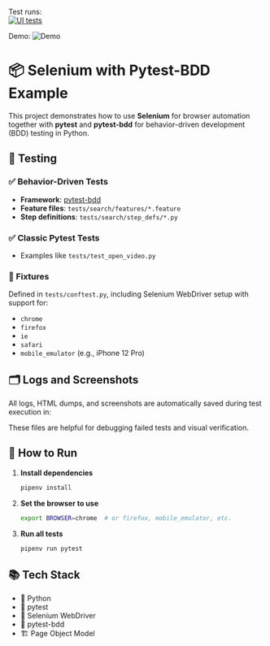 Test runs:  
[![UI tests](https://github.com/qaherasymchuk/selenium-pytest-example/actions/workflows/example_selenium_tests.yml/badge.svg)](https://github.com/qaherasymchuk/selenium-pytest-example/actions/workflows/example_selenium_tests.yml)

Demo:
![Demo](assets/demo.gif)

# 📦 Selenium with Pytest-BDD Example

This project demonstrates how to use **Selenium** for browser automation together with **pytest** and **pytest-bdd** for behavior-driven development (BDD) testing in Python.


## 🧪 Testing

### ✅ Behavior-Driven Tests
- **Framework**: [pytest-bdd](https://github.com/pytest-dev/pytest-bdd)
- **Feature files**: `tests/search/features/*.feature`
- **Step definitions**: `tests/search/step_defs/*.py`

### ✅ Classic Pytest Tests
- Examples like `tests/test_open_video.py`

### 🧷 Fixtures
Defined in `tests/conftest.py`, including Selenium WebDriver setup with support for:
- `chrome`
- `firefox`
- `ie`
- `safari`
- `mobile_emulator` (e.g., iPhone 12 Pro)

## 🗂️ Logs and Screenshots

All logs, HTML dumps, and screenshots are automatically saved during test execution in:


These files are helpful for debugging failed tests and visual verification.

## 🚀 How to Run

1. **Install dependencies**
    ```bash
    pipenv install
    ```

2. **Set the browser to use**
    ```bash
    export BROWSER=chrome  # or firefox, mobile_emulator, etc.
    ```

3. **Run all tests**
    ```bash
    pipenv run pytest
    ```

## 📚 Tech Stack

- 🐍 Python
- 🧪 pytest
- 🧬 Selenium WebDriver
- 🧾 pytest-bdd
- 🏗 Page Object Model
